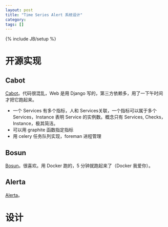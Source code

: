 ```yaml
---
layout: post
title: "Time Series Alert 系统设计"
category: 
tags: []
---
```

{% include JB/setup %}

# 开源实现

## Cabot

[Cabot](https://github.com/arachnys/cabot)。代码很混乱，Web 是用 Django 写的，第三方依赖多，用了一下午时间才把它跑起来。

* 一个 Services 有多个指标，人和 Services关联，一个指标可以属于多个 Services，Instance 表明 Service 的实例数。概念只有 Services, Checks，Instance，极其简洁。
* 可以用 graphite 函数指定指标
* 用 celery 任务队列实现，foreman 进程管理

## Bosun

[Bosun](https://github.com/bosun-monitor/bosun)。很喜欢。用 Docker 跑的，5 分钟就跑起来了（Docker 我爱你）。

## Alerta

[Alerta](https://github.com/guardian/alerta)。


# 设计

